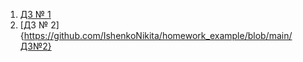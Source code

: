 1. [ДЗ № 1](https://github.com/IshenkoNikita/homework_example/blob/main/Задание%20№%201)
2. [ДЗ № 2] {https://github.com/IshenkoNikita/homework_example/blob/main/ДЗ№2}
